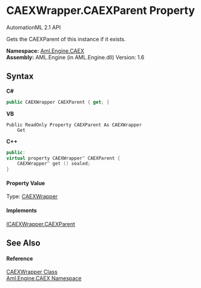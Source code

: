 # CAEXWrapper.CAEXParent Property 
AutomationML 2.1 API 

Gets the CAEXParent of this instance if it exists.

**Namespace:**&nbsp;<a href="N_Aml_Engine_CAEX">Aml.Engine.CAEX</a><br />**Assembly:**&nbsp;AML.Engine (in AML.Engine.dll) Version: 1.6

## Syntax

**C#**<br />
``` C#
public CAEXWrapper CAEXParent { get; }
```

**VB**<br />
``` VB
Public ReadOnly Property CAEXParent As CAEXWrapper
	Get
```

**C++**<br />
``` C++
public:
virtual property CAEXWrapper^ CAEXParent {
	CAEXWrapper^ get () sealed;
}
```


#### Property Value
Type: <a href="T_Aml_Engine_CAEX_CAEXWrapper">CAEXWrapper</a>

#### Implements
<a href="P_Aml_Engine_CAEX_ICAEXWrapper_CAEXParent">ICAEXWrapper.CAEXParent</a><br />

## See Also


#### Reference
<a href="T_Aml_Engine_CAEX_CAEXWrapper">CAEXWrapper Class</a><br /><a href="N_Aml_Engine_CAEX">Aml.Engine.CAEX Namespace</a><br />